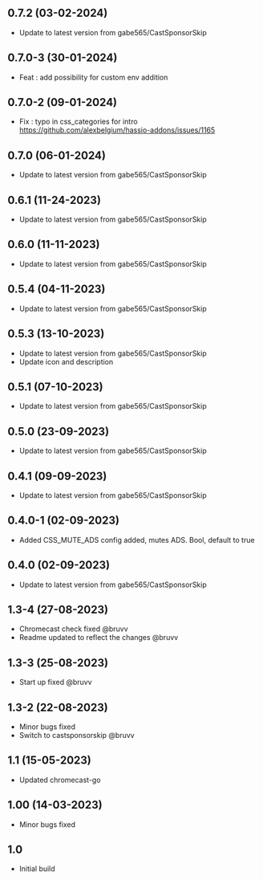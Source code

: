 
## 0.7.2 (03-02-2024)

- Update to latest version from gabe565/CastSponsorSkip
## 0.7.0-3 (30-01-2024)

- Feat : add possibility for custom env addition

## 0.7.0-2 (09-01-2024)

- Fix : typo in css_categories for intro https://github.com/alexbelgium/hassio-addons/issues/1165

## 0.7.0 (06-01-2024)

- Update to latest version from gabe565/CastSponsorSkip
## 0.6.1 (11-24-2023)

- Update to latest version from gabe565/CastSponsorSkip

## 0.6.0 (11-11-2023)

- Update to latest version from gabe565/CastSponsorSkip

## 0.5.4 (04-11-2023)

- Update to latest version from gabe565/CastSponsorSkip
## 0.5.3 (13-10-2023)

- Update to latest version from gabe565/CastSponsorSkip
- Update icon and description

## 0.5.1 (07-10-2023)

- Update to latest version from gabe565/CastSponsorSkip

## 0.5.0 (23-09-2023)

- Update to latest version from gabe565/CastSponsorSkip

## 0.4.1 (09-09-2023)

- Update to latest version from gabe565/CastSponsorSkip
## 0.4.0-1 (02-09-2023)

- Added CSS_MUTE_ADS config added, mutes ADS. Bool, default to true
## 0.4.0 (02-09-2023)

- Update to latest version from gabe565/CastSponsorSkip
## 1.3-4 (27-08-2023)

- Chromecast check fixed @bruvv
- Readme updated to reflect the changes @bruvv
## 1.3-3 (25-08-2023)

- Start up fixed @bruvv
## 1.3-2 (22-08-2023)

- Minor bugs fixed
- Switch to castsponsorskip @bruvv
## 1.1 (15-05-2023)

- Updated chromecast-go
## 1.00 (14-03-2023)

- Minor bugs fixed
## 1.0

- Initial build
